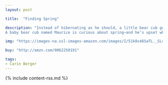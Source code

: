 ```yaml
---
layout: post

title:  "Finding Spring"

description: "Instead of hibernating as he should, a little bear cub goes out in search of spring—and he thinks he’s found it! Gloriously illustrated with dioramas and cut-paper collages by the award-winning designer and illustrator Carin Berger, this stunning picture book celebrates the changing of the seasons.
A baby bear cub named Maurice is curious about spring—and he’s upset when Mama tells him that before he can experience his first spring, he has to hibernate through his first winter! Mischievous Maurice decides to leave their warm den and go find spring for himself. He asks all his friends for help…and finally finds something beautiful and full of magic and light. Spring! He wraps it up and takes it home, determined to show Mama and everyone else. The only problem? When Maurice wakes up, his little piece of spring (a snowball) has melted."

img: "https://images-na.ssl-images-amazon.com/images/I/51k8s46SaTL._SL480_.jpg"

buy: "http://amzn.com/0062250191"

tags:
- Carin Berger
---
```


{% include content-rss.md %}